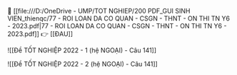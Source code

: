 📄 [[file:///D:/OneDrive - UMP/TOT NGHIEP/200 PDF_GUI SINH VIEN_thienqc/77 - ROI LOAN DA CO QUAN - CSGN - THNT - ON THI TN Y6 - 2023.pdf|77 - ROI LOAN DA CO QUAN - CSGN - THNT - ON THI TN Y6 - 2023.pdf]]
👉 [[ĐAU]]



![[Đề TỐT NGHIỆP 2022 - 1 (hệ NGOẠI) - Câu 141]]

![[Đề TỐT NGHIỆP 2022 - 2 (hệ NGOẠI) - Câu 141]]